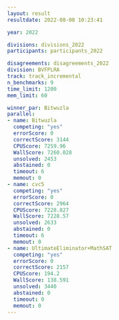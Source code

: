 ```yaml
---
layout: result
resultdate: 2022-08-08 10:23:41

year: 2022

divisions: divisions_2022
participants: participants_2022

disagreements: disagreements_2022
division: BVFPLRA
track: track_incremental
n_benchmarks: 9
time_limit: 1200
mem_limit: 60

winner_par: Bitwuzla
parallel:
- name: Bitwuzla
  competing: "yes"
  errorScore: 0
  correctScore: 3144
  CPUScore: 7259.96
  WallScore: 7260.028
  unsolved: 2453
  abstained: 0
  timeout: 6
  memout: 0
- name: cvc5
  competing: "yes"
  errorScore: 0
  correctScore: 2964
  CPUScore: 7228.827
  WallScore: 7228.57
  unsolved: 2633
  abstained: 0
  timeout: 6
  memout: 0
- name: UltimateEliminator+MathSAT
  competing: "yes"
  errorScore: 0
  correctScore: 2157
  CPUScore: 194.2
  WallScore: 138.591
  unsolved: 3440
  abstained: 0
  timeout: 0
  memout: 0
---
```

